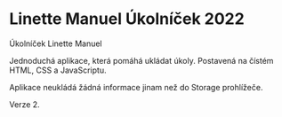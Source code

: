 # Linette Manuel Úkolníček 2022
Úkolníček Linette Manuel

Jednoduchá aplikace, která pomáhá ukládat úkoly. Postavená na čístém HTML, CSS a JavaScriptu.

Aplikace neukládá žádná informace jinam než do Storage prohlížeče.


Verze 2.

